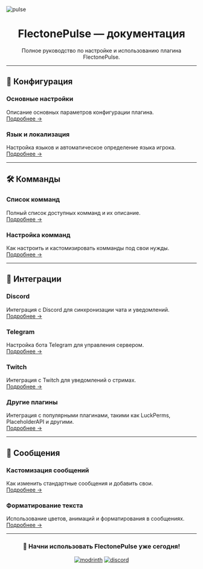 ![pulse](https://flectone.net/pulse/flectonepulse.png)
<div class="center-row" align="center">
    <h1> FlectonePulse — документация </h1>
    <p>Полное руководство по настройке и использованию плагина FlectonePulse.</p>
</div>

---

## 📁 Конфигурация

### Основные настройки
Описание основных параметров конфигурации плагина.  
[Подробнее →](/docs/config/)

### Язык и локализация
Настройка языков и автоматическое определение языка игрока.  
[Подробнее →](/docs/config#language)

---

## 🛠️ Комманды

### Список комманд
Полный список доступных комманд и их описание.  
[Подробнее →](/docs/command/)

### Настройка комманд
Как настроить и кастомизировать комманды под свои нужды.  
[Подробнее →](/docs/command/afk/)

---

## 🔗 Интеграции

### Discord
Интеграция с Discord для синхронизации чата и уведомлений.  
[Подробнее →](/docs/integration/discord/)

### Telegram
Настройка бота Telegram для управления сервером.  
[Подробнее →](/docs/integration/telegram/)

### Twitch
Интеграция с Twitch для уведомлений о стримах.  
[Подробнее →](/docs/integration/twitch/)

### Другие плагины
Интеграция с популярными плагинами, такими как LuckPerms, PlaceholderAPI и другими.  
[Подробнее →](/docs/integration/)

---

## 💬 Сообщения

### Кастомизация сообщений
Как изменить стандартные сообщения и добавить свои.  
[Подробнее →](/docs/message/chat/)

### Форматирование текста
Использование цветов, анимаций и форматирования в сообщениях.  
[Подробнее →](/docs/message/format/)

---

<div align="center">
  <h3>🚀 Начни использовать FlectonePulse уже сегодня!</h3>
  <a href="https://modrinth.com/plugin/flectonepulse"><img src="https://flectone.net/pulse/modrinth.svg" alt="modrinth" class="hover-brightness"></a>
  <a href="https://discord.flectone.net/"><img src="https://flectone.net/pulse/discord.svg" alt="discord" class="hover-brightness"></a>
</div>